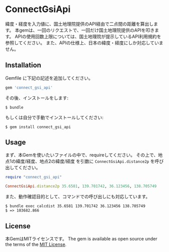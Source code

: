 # ConnectGsiApi

緯度・経度を入力値に、国土地理院提供のAPI経由で二点間の距離を算出します。
本gemは、一回のリクエストで、一回だけ国土地理院提供のAPIを叩きます。
APIの使用回数上限については、国土地理院が提示しているAPI利用規約を参照してください。
また、APIの仕様上、日本の緯度・経度にしか対応していません。

## Installation

Gemfile に下記の記述を追加してください。

```ruby
gem 'connect_gsi_api'
```

その後、インストールをします:

    $ bundle

もしくは自分で手動でインストールしてください:

    $ gem install connect_gsi_api

## Usage

まず、本Gemを使いたいファイルの中で、requireしてください。
その上で、地点1の緯度/経度、地点2の緯度/経度 を引数に `ConnectGsiApi.distance2p` を呼び出してください。

```ruby
require "connect_gsi_api"

ConnectGsiApi.distance2p 35.6581, 139.701742, 36.123456, 138.705749
```

また、動作確認目的として、コマンドでの呼び出しにも対応しています。

    $ bundle exec calcdist 35.6581 139.701742 36.123456 138.705749
    $ => 103682.866

## License

本GemはMITライセンスです。
The gem is available as open source under the terms of the [MIT License](http://opensource.org/licenses/MIT).


